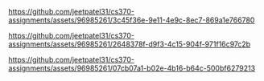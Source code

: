 
https://github.com/jeetpatel31/cs370-assignments/assets/96985261/3c45f36e-9e11-4e9c-8ec7-869a1e766780


https://github.com/jeetpatel31/cs370-assignments/assets/96985261/2648378f-d9f3-4c15-904f-971f16c97c2b


https://github.com/jeetpatel31/cs370-assignments/assets/96985261/07cb07a1-b02e-4b16-b64c-500bf6279213

